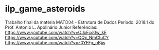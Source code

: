 # ilp_game_asteroids
Trabalho final da matéria MATD04 - Estrutura de Dados Período: 2018.1 do Prof. Antonio L. Apolinário Junior
Referências:
https://www.youtube.com/watch?v=OJxEcs0w_kE
https://www.youtube.com/watch?v=QQx_NmCIuCY
https://www.youtube.com/watch?v=z0YFFg_nBjw
